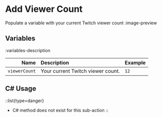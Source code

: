 # Add Viewer Count
Populate a variable with your current Twitch viewer count
:image-preview

## Variables
:variables-description

Name | Description | Example
----:|:------------|:--------|
`viewerCount` | Your current Twitch viewer count. | `12`


## C# Usage
::list{type=danger}
- C# method does not exist for this sub-action
::